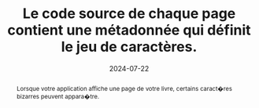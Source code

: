 ---
N: '225'
Rubrique: Structure et code
title: Le code source de chaque page contient une métadonnée qui définit le jeu de caractères.
detail: 
abstract: Lorsque votre application affiche une page de votre livre, certains caract�res bizarres peuvent appara�tre.
categories: [" Structure et code"]
agrege: O4225-E070
opquast: '4 225'
indiceebook: '70'
description: "Règle n° 070"
before: "069"
weight: "070"
after: "071"
actif: '1'
layout: rules
date: 2024-07-22
tags: ["affichage", "Lisibilité"]
objectif: ["Permettre un affichage correct des textes dans les pages"]
Meo: ["Intégrer une balise de métadonnées spécifiant le jeu de caractères dans chaque entête de page."]
Controle: ["Vérifier le code source de la page HTML de l'epub&nbsp;: Il faut que la balise meta avec l'attribut charset soit définit et se situe dans la balise head de la page HTML"]
epubcheck: true
ace: false
humancheck: false
Source: ["Opquast"]
Referentiel: ["aucun"]
steps: ["Fabrication"]
---